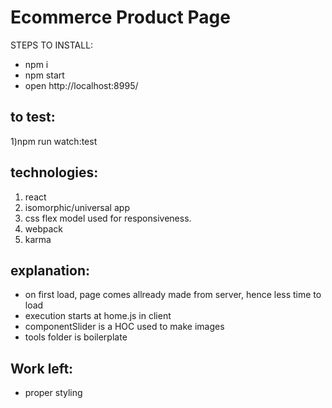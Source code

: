
# Ecommerce Product Page
  STEPS TO INSTALL:
  * npm i
  * npm start
  * open http://localhost:8995/

  ## to test:
  1)npm run watch:test



  ## technologies:
  1. react
  2. isomorphic/universal app
  3. css flex model used for responsiveness.
  4. webpack
  5. karma


  ## explanation:
  * on first load, page comes allready made from server, hence less time to load
  * execution starts at home.js in client
  * componentSlider is a HOC used to make images
  * tools folder is boilerplate

  ## Work left:
  * proper styling
